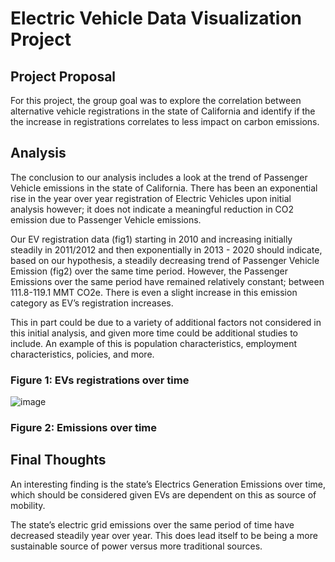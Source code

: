 # Electric Vehicle Data Visualization Project

## Project Proposal
For this project, the group goal was to explore the correlation between alternative vehicle registrations in the state of California and identify if the the increase in registrations correlates to less impact on carbon emissions. 

## Analysis
The conclusion to our analysis includes a look at the trend of Passenger Vehicle emissions in the state of California. There has been an  exponential rise in the year over year registration of Electric Vehicles upon initial analysis however; it does not indicate a meaningful reduction in CO2 emission due to Passenger Vehicle emissions.

Our EV registration data (fig1) starting in 2010 and increasing initially steadily in 2011/2012 and then exponentially in 2013 - 2020 should indicate, based on our hypothesis, a steadily decreasing trend of Passenger Vehicle Emission (fig2) over the same time period.  However, the Passenger  Emissions over the same period have remained relatively constant; between 111.8-119.1 MMT CO2e. There is even a slight increase in this emission category as EV’s registration increases.

This in part could be due to a variety of additional factors not considered in this initial analysis, and given more time could be additional studies to include. An example of this is population characteristics, employment characteristics,  policies, and more.

### Figure 1: EVs registrations over time
![image](https://user-images.githubusercontent.com/88349512/139356835-937d0e39-32ce-4905-b8bf-c5553268830b.png)

### Figure 2: Emissions over time

## Final Thoughts
An interesting finding is the state’s Electrics Generation Emissions over time, which should be considered given EVs are dependent on this as source of mobility. 

The state’s electric grid emissions over the same period of time have decreased steadily year over year. This does lead itself to be being a more sustainable source of power versus more traditional sources.
